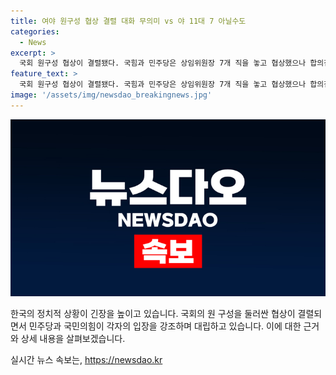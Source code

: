 ```yaml
---
title: 여야 원구성 협상 결렬 대화 무의미 vs 야 11대 7 아닐수도
categories:
  - News
excerpt: >
  국회 원구성 협상이 결렬됐다. 국힘과 민주당은 상임위원장 7개 직을 놓고 협상했으나 합의점을 찾지 못하고 협상이 중단됐다. 국민의힘은 민주당과 의장을 비판하며 빈손 협상을 더이상 무의미하다고 언급했고, 민주당은 상임위원장 명단을 제출하지 않더라도 25일 본회의에서 7개 상임위원장을 선출하겠다고 밝혔다. 민주당은 협상을 무한정 기다릴 수 없다고 강조하며, 국회의장은 내일 본회의를 열겠다는 뜻을 밝혔다.
feature_text: >
  국회 원구성 협상이 결렬됐다. 국힘과 민주당은 상임위원장 7개 직을 놓고 협상했으나 합의점을 찾지 못하고 협상이 중단됐다. 국민의힘은 민주당과 의장을 비판하며 빈손 협상을 더이상 무의미하다고 언급했고, 민주당은 상임위원장 명단을 제출하지 않더라도 25일 본회의에서 7개 상임위원장을 선출하겠다고 밝혔다. 민주당은 협상을 무한정 기다릴 수 없다고 강조하며, 국회의장은 내일 본회의를 열겠다는 뜻을 밝혔다.
image: '/assets/img/newsdao_breakingnews.jpg'
---
```


<p><img src="/assets/img/newsdao_breakingnews.jpg" alt="pcversion 속보" /></p>

<p>한국의 정치적 상황이 긴장을 높이고 있습니다. 국회의 원 구성을 둘러싼 협상이 결렬되면서 민주당과 국민의힘이 각자의 입장을 강조하며 대립하고 있습니다. 이에 대한 근거와 상세 내용을 살펴보겠습니다.</p>

<p data-ke-size="size16"></p>
실시간 뉴스 속보는, <a href="https://newsdao.kr" rel="dofollow">https://newsdao.kr</a>


